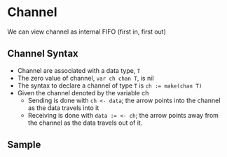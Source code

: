 # Channel

We can view channel as internal FIFO (first in, first out)

## Channel Syntax

- Channel are associated with a data type, `T`
- The zero value of channel, `var ch chan T`, is nil
- The syntax to declare a channel of type `T` is `ch := make(chan T)`
- Given the channel denoted by the variable ch
  - Sending is done with `ch <- data`; the arrow points into the channel as the data travels into it
  - Receiving is done with `data := <- ch`; the arrow points away from the channel as the data travels out of it. 


## Sample

